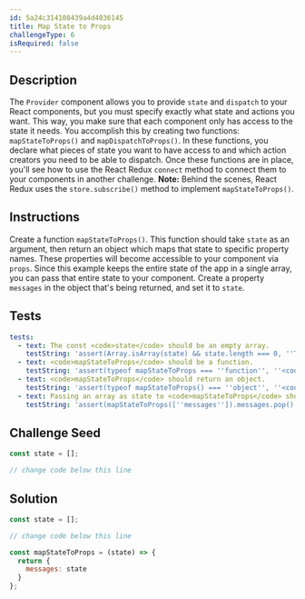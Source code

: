 ```yaml
---
id: 5a24c314108439a4d4036145
title: Map State to Props
challengeType: 6
isRequired: false
---
```


## Description
<section id='description'>
The <code>Provider</code> component allows you to provide <code>state</code> and <code>dispatch</code> to your React components, but you must specify exactly what state and actions you want. This way, you make sure that each component only has access to the state it needs. You accomplish this by creating two functions: <code>mapStateToProps()</code> and <code>mapDispatchToProps()</code>.
In these functions, you declare what pieces of state you want to have access to and which action creators you need to be able to dispatch. Once these functions are in place, you'll see how to use the React Redux <code>connect</code> method to connect them to your components in another challenge.
<strong>Note:</strong>&nbsp;Behind the scenes, React Redux uses the <code>store.subscribe()</code> method to implement <code>mapStateToProps()</code>.
</section>

## Instructions
<section id='instructions'>
Create a function <code>mapStateToProps()</code>. This function should take <code>state</code> as an argument, then return an object which maps that state to specific property names. These properties will become accessible to your component via <code>props</code>. Since this example keeps the entire state of the app in a single array, you can pass that entire state to your component. Create a property <code>messages</code> in the object that's being returned, and set it to <code>state</code>.
</section>

## Tests
<section id='tests'>

```yml
tests:
  - text: The const <code>state</code> should be an empty array.
    testString: 'assert(Array.isArray(state) && state.length === 0, ''The const <code>state</code> should be an empty array.'');'
  - text: <code>mapStateToProps</code> should be a function.
    testString: 'assert(typeof mapStateToProps === ''function'', ''<code>mapStateToProps</code> should be a function.'');'
  - text: <code>mapStateToProps</code> should return an object.
    testString: 'assert(typeof mapStateToProps() === ''object'', ''<code>mapStateToProps</code> should return an object.'');'
  - text: Passing an array as state to <code>mapStateToProps</code> should return this array assigned to a key of <code>messages</code>.
    testString: 'assert(mapStateToProps([''messages'']).messages.pop() === ''messages'', ''Passing an array as state to <code>mapStateToProps</code> should return this array assigned to a key of <code>messages</code>.'');'

```

</section>

## Challenge Seed
<section id='challengeSeed'>

<div id='jsx-seed'>

```jsx
const state = [];

// change code below this line

```

</div>



</section>

## Solution
<section id='solution'>


```js
const state = [];

// change code below this line

const mapStateToProps = (state) => {
  return {
    messages: state
  }
};
```

</section>
